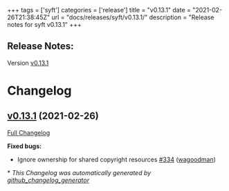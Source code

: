 +++
tags = ['syft']
categories = ['release']
title = "v0.13.1"
date = "2021-02-26T21:38:45Z"
url = "docs/releases/syft/v0.13.1/"
description = "Release notes for syft v0.13.1"
+++

## Release Notes:
Version [v0.13.1](https://github.com/anchore/syft/releases/tag/v0.13.1)

# Changelog

## [v0.13.1](https://github.com/anchore/syft/tree/v0.13.1) (2021-02-26)

[Full Changelog](https://github.com/anchore/syft/compare/v0.13.0...v0.13.1)

**Fixed bugs:**

- Ignore ownership for shared copyright resources [\#334](https://github.com/anchore/syft/pull/334) ([wagoodman](https://github.com/wagoodman))



\* *This Changelog was automatically generated by [github_changelog_generator](https://github.com/github-changelog-generator/github-changelog-generator)*
